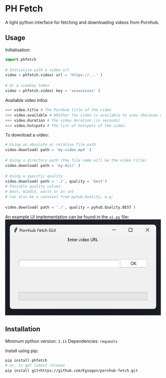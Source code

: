 # PH Fetch

A light python interface for fetching and downloading videos from Pornhub.

## Usage

Initialisation:
```python
import phfetch

# Initialise with a video url
video = phfetch.video( url = 'https://...' )

# Or a viewkey token
video = phfetch.video( key = 'xxxxxxxxxx' )
```

Available video infos:
```python
>>> video.title # The Pornhub title of the video
>>> video.available # Whether the video is available to view (because deleted or not disponible in country)
>>> video.duration # The video duration (in seconds)
>>> video.hotspots # The list of hotspots of the video
```

To download a video:
```python
# Using an absolute or relative file path 
video.download( path = 'my-video.mp4' )

# Using a directory path (the file name will be the video title)
video.download( path = 'my-dir/' )

# Using a specific quality
video.download( path = './', quality = 'best')
# Possible quality values:
# best, middle, worst or an int
# Can also be a constant from pyhub.Quality, e.g:

video.download( path = './', quality = pyhub.Quality.BEST )
```

An example UI implementation can be found in the `ui.py` file:
![image](https://github.com/Egsagon/pornhub-fetch/blob/master/demo.png)

## Installation

Minimum python version: `3.11`
Dependencies: `requests`

Install using pip:
```sh
pip install phfetch
# or, to get latest release
pip install git+https://github.com/Egsagon/pornhub-fetch.git
```
